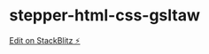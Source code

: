 # stepper-html-css-gsltaw

[Edit on StackBlitz ⚡️](https://stackblitz.com/edit/stepper-html-css-gsltaw)